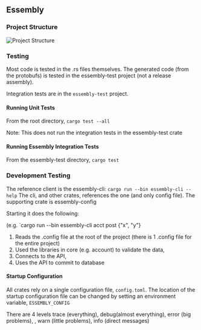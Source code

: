 ## Essembly

### Project Structure

![Project Structure](https://github.com/xenirio/essembly/blob/master/assets/essembly-project-structure.svg)

### Testing

Most code is tested in the .rs files themselves.  The generated code (from the protobufs) is tested in the essembly-test project (not a release assembly).  

Integration tests are in the `essembly-test` project.  

#### Running Unit Tests

From the root directory, `cargo test --all`

Note: This does not run the integration tests in the essembly-test crate

#### Running Essembly Integration Tests
From the essembly-test directory, `cargo test`

### Development Testing

The reference client is the essembly-cli:   `cargo run --bin essembly-cli --help` 
The cli, and other crates, references the one (and only config file).  The supporting crate is essembly-config 

Starting it does the following:

(e.g. `cargo run --bin essembly-cli acct post {"x", "y"} 

1) Reads the .config file at the root of the project (there is 1 .config file for the entire project)
2) Used the libraries in core (e.g. account) to validate the data,
3) Connects to the API,
4) Uses the API to commit to database  


#### Startup Configuration

All crates rely on a single configuration file, `config.toml`.  The location of the startup configuration file can be changed by setting an environment variable, `ESSEMBLY_CONFIG`


There are 4 levels
trace (everything), debug(almost everything), error (big problems), , warn (little problems), info (direct messages)
